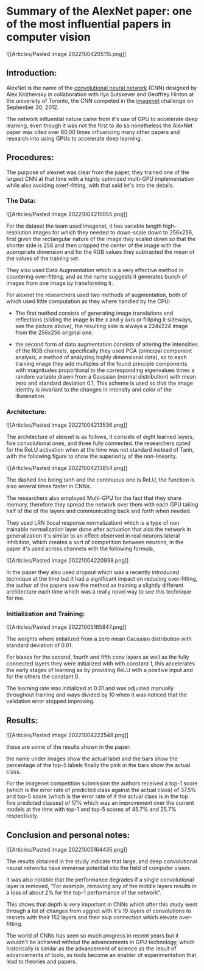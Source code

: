 # Summary of the AlexNet paper: one of the most influential papers in computer vision

![[Articles/Pasted image 20221004205115.png]]

## Introduction:

AlexNet is the name of the [convolutional neural network](https://en.wikipedia.org/wiki/Convolutional_neural_network "Convolutional neural network") (CNN) designed by Alex Krizhevsky in collaboration with Ilya Sutskever and Geoffrey Hinton at the university of Toronto, the CNN competed in the [imagenet](https://www.image-net.org/) challenge on September 30, 2012.

The network influential nature came from it's use of GPU to accelerate deep learning, even though it was not the first to do so nonetheless the AlexNet paper was cited over 80,00 times influencing many other papers and research into using GPUs to accelerate deep learning.

## Procedures:

The purpose of alexnet was clear from the paper, they trained one of the largest CNN at that time with a highly optimized multi-GPU implementation while also avoiding overf-fitting, with that said let's into the details.

### The Data:

![[Articles/Pasted image 20221004210055.png]]

For the dataset the team used imagenet, it has variable length high-resolution images for which they needed to down-scale down to 256x256, first given the rectangular nature of the image they scaled down so that the shorter side is 256 and then cropped the center of the image with the appropriate dimension and for the RGB values they subtracted the mean of the values of the training set.

They also used Data Augmentation which is a very effective method in countering over-fitting, and as the name suggests it generates bunch of images from one image by transforming it.

For alexnet the researchers used two methods of augmentation, both of which used little computation as they where handled by the CPU:

- The first method consists of generating image translations and reflections (sliding the image in the x and y axis or filliping it sideways, see the picture above), the resulting side is always a 224x224 image from the 256x256 original one.

- the second form of data augmentation consists of altering the intensities of the RGB channels, specifically they used PCA (principal component analysis, a method of analyzing highly dimensional data), so to each training image they add multiples of the found principle components with magnitudes proportional to the corresponding eigenvalues times a random variable drawn from a Gaussian (normal distribution) with mean zero and standard deviation 0.1, This scheme is used so that the image identity is invariant to the changes in intensity and color of the illumination.

### Architecture:

![[Articles/Pasted image 20221004213536.png]]

The architecture of alexnet is as follows, it consists of eight learned layers, five convolutional ones, and three fully connected. the researchers opted for the ReLU activation when at the time was not standard instead of Tanh, with the following figure to show the superiority of the non-linearity.

![[Articles/Pasted image 20221004213854.png]]

The dashed line being tanh and the continuous one is ReLU, the function is also several times faster in CNNs.

The researchers also employed Multi-GPU for the fact that they share memory, therefore they spread the network over them with each GPU taking half of the of the layers and communicating back and forth when needed.

They used LRN (local response normalization) which is a type of non trainable normalization layer done after activation that aids the network in generalization it's similar to an effect observed in real neurons lateral inhibition, which creates a sort of competition between neurons, in the paper it's used across channels with the following formula,

![[Articles/Pasted image 20221004220938.png]]


In the paper they also used dropout which was a recently introduced technique at the time but it had a significant impact on reducing over-fitting, the author of the papers saw the method as training a slightly different architecture each time which was a really novel way to see this technique for me.

### Initialization and Training:
![[Articles/Pasted image 20221005165847.png]]

The weights where initialized from a zero mean Gaussian distribution with standard deviation of 0.01.

For biases for the second, fourth and fifth conv layers as well as the fully connected layers they were initialized with with constant 1, this accelerates the early stages of learning as by providing ReLU with a positive input and for the others the constant 0.

The learning rate was initialized at 0.01 and was adjusted manually throughout training and ways divided by 10 when it was noticed that the validation error stopped improving.

## Results:

![[Articles/Pasted image 20221004222548.png]]

these are some of the results shown in the paper:

the name under images show the actual label and the bars show the percentage of the top-5 labels finally the pink in the bars show the actual class.

For the imagenet competition submission the authors received a top-1 score (which is the error rate of predicted class against the actual class) of 37.5% and top-5 score (which is the error rate of if the actual class is in the top five predicted classes) of 17% which was an improvement over the current models at the time with top-1 and top-5 scores of 45.7% and 25.7% respectively.

## Conclusion and personal notes:

![[Articles/Pasted image 20221005164435.png]]

The results obtained in the study indicate that large, and deep convolutional neural networks have immense potential into the field of computer vision.

it was also notable that the performance degrades if a single convolutional layer is removed, "For example, removing any of the middle layers results in a loss of about 2% for the top-1 performance of the  network".

This shows that depth is very important in CNNs which after this study went through a lot of changes from vggnet with it's 19 layers of convolutions to resnets with their 152 layers and their skip connection which elevate over-fitting.

The world of CNNs has seen so much progress in recent years but it wouldn't be achieved without the advancements in GPU technology, which historically is similar as the advancement of science as the result of advancements of tools, as tools become an enabler of experimentation that lead to theories and papers.